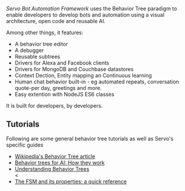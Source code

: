 
*Servo Bot Automation Framework* uses the Behavior Tree paradigm to enable developers to develop bots
and automation using a visual architecture, open code and reusable AI.

Among other things, it features:
* A behavior tree editor
* A debugger
* Reusable subtrees
* Drivers for Alexa and Facebook clients 
* Drivers for MongoDB and Couchbase datastores
* Context Dection, Entity mapping an Continuous learning  
* Human chat behavior built-in - eg automated repeats, conversation quote-per day, greetings and more.
* Easy extention with NodeJS ES6 classes

It is built for developers, by developers.

## Tutorials

Following are some general behavior tree tutorials as well as Servo's specific guides 
<ul> 
<li><a href="https://en.wikipedia.org/wiki/Behavior_tree_(artificial_intelligence,_robotics_and_control)" target="_blank"> Wikipedia's Behavior Tree article </a> </li>
<li><a href="https://www.gamasutra.com/blogs/ChrisSimpson/20140717/221339/Behavior_trees_for_AI_How_they_work.php" target="_blank"> Behavior trees for AI: How they work</a></li>
<li><a href="http://aigamedev.com/open/article/bt-overview/" target="_blank">Understanding Behavior Trees</a></li>
<<li><a href="tutorials/TheFSM.html" target="_blank"> The FSM and its properties: a quick reference</a></li>
</ul>


 